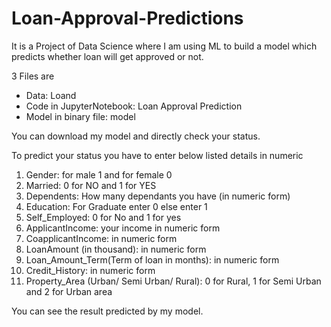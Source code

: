 # Loan-Approval-Predictions
It is a Project of Data Science where I am using ML to build a model which predicts whether loan will get approved or not.

3 Files are 
 - Data: Loand
 - Code in JupyterNotebook: Loan Approval Prediction
 - Model in binary file: model
 
You can download my model and directly check your status.

To predict your status you have to enter below listed details in numeric
1. Gender: for male 1 and for female 0
2. Married: 0 for NO and 1 for YES
3. Dependents: How many dependants you have (in numeric form)
4. Education: For Graduate enter 0 else enter 1
5. Self_Employed: 0 for No and 1 for yes
6. ApplicantIncome: your income in numeric form
7. CoapplicantIncome: in numeric form
8. LoanAmount (in thousand): in numeric form
9. Loan_Amount_Term(Term of loan in months): in numeric form
10. Credit_History: in numeric form
11. Property_Area (Urban/ Semi Urban/ Rural): 0 for Rural, 1 for Semi Urban and 2 for Urban area

You can see the result predicted by my model.
